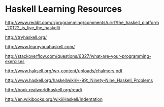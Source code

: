 Haskell Learning Resources
=========================

http://www.reddit.com/r/programming/comments/uirrf/the_haskell_platform_20122_is_live_the_haskell/

http://tryhaskell.org/

http://www.learnyouahaskell.com/

http://stackoverflow.com/questions/6327/what-are-your-programming-exercises

http://www.haksell.org/wp-content/uploads/chalmers.pdf

http://www.haskell.org/haskellwiki/H-99:_Ninety-Nine_Haskell_Problems

http://book.realworldhaskell.org/read/

http://en.wikibooks.org/wiki/Haskell/Indentation